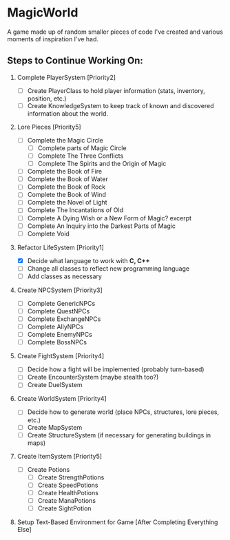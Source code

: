 # MagicWorld

A game made up of random smaller pieces of code I've created and various moments of inspiration I've had.

## Steps to Continue Working On:

1. Complete PlayerSystem [Priority2]

    - [ ] Create PlayerClass to hold player information (stats, inventory, position, etc.)
    - [ ] Create KnowledgeSystem to keep track of known and discovered information about the world.

2. Lore Pieces [Priority5]

    - [ ] Complete the Magic Circle
        - [ ] Complete parts of Magic Circle
        - [ ] Complete The Three Conflicts
        - [ ] Complete The Spirits and the Origin of Magic
    - [ ] Complete the Book of Fire
    - [ ] Complete the Book of Water
    - [ ] Complete the Book of Rock
    - [ ] Complete the Book of Wind
    - [ ] Complete the Novel of Light
    - [ ] Complete The Incantations of Old
    - [ ] Complete A Dying Wish or a New Form of Magic? excerpt
    - [ ] Complete An Inquiry into the Darkest Parts of Magic
    - [ ] Complete Void

3. Refactor LifeSystem [Priority1]

    - [x] Decide what language to work with **C, C++**
    - [ ] Change all classes to reflect new programming language
    - [ ] Add classes as necessary

4. Create NPCSystem [Priority3]

    - [ ] Complete GenericNPCs
    - [ ] Complete QuestNPCs
    - [ ] Complete ExchangeNPCs
    - [ ] Complete AllyNPCs
    - [ ] Complete EnemyNPCs
    - [ ] Complete BossNPCs

5. Create FightSystem [Priority4]
    - [ ] Decide how a fight will be implemented (probably turn-based)
    - [ ] Create EncounterSystem (maybe stealth too?)
    - [ ] Create DuelSystem

6. Create WorldSystem [Priority4]

    - [ ] Decide how to generate world (place NPCs, structures, lore pieces, etc.)
    - [ ] Create MapSystem
    - [ ] Create StructureSystem (if necessary for generating buildings in maps)

7. Create ItemSystem [Priority5]
    
    - [ ] Create Potions
        - [ ] Create StrengthPotions
        - [ ] Create SpeedPotions
        - [ ] Create HealthPotions
        - [ ] Create ManaPotions
        - [ ] Create SightPotion

8. Setup Text-Based Environment for Game [After Completing Everything Else]

